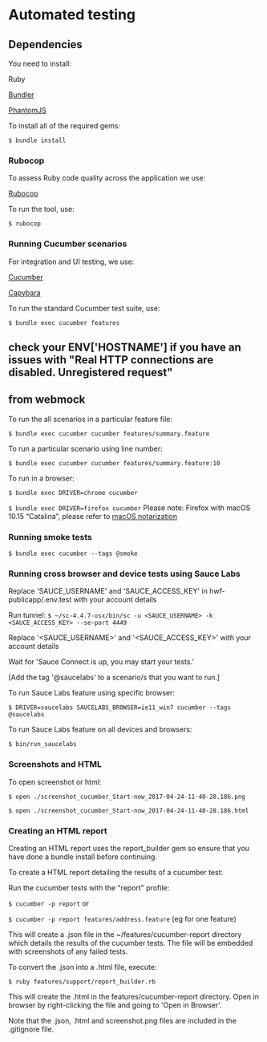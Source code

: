 # Automated testing

## Dependencies

You need to install:

Ruby

[Bundler](http://bundler.io/)

[PhantomJS](https://github.com/teampoltergeist/poltergeist#installing-phantomjs)

To install all of the required gems:

`$ bundle install`

### Rubocop

To assess Ruby code quality across the application we use:

[Rubocop](https://github.com/bbatsov/rubocop)

To run the tool, use:

`$ rubocop`

### Running Cucumber scenarios

For integration and UI testing, we use:

[Cucumber](http://cukes.info/)

[Capybara](https://github.com/jnicklas/capybara)

To run the standard Cucumber test suite, use:

`$ bundle exec cucumber features`

## check your ENV['HOSTNAME'] if you have an issues with "Real HTTP connections are disabled. Unregistered request"
## from webmock

To run the all scenarios in a particular feature file:

`$ bundle exec cucumber cucumber features/summary.feature`

To run a particular scenario using line number:

`$ bundle exec cucumber cucumber features/summary.feature:10`

To run in a browser:

`$ bundle exec DRIVER=chrome cucumber`

`$ bundle exec DRIVER=firefox cucumber`
Please note: Firefox with macOS 10.15 “Catalina”, please refer to [macOS notarization](https://firefox-source-docs.mozilla.org/testing/geckodriver/Notarization.html)

### Running smoke tests

`$ bundle exec cucumber --tags @smoke`

### Running cross browser and device tests using Sauce Labs

Replace 'SAUCE_USERNAME' and 'SAUCE_ACCESS_KEY' in hwf-publicapp/.env.test with your account details

Run tunnel:
`$ ~/sc-4.4.7-osx/bin/sc -u <SAUCE_USERNAME> -k <SAUCE_ACCESS_KEY> --se-port 4449`

Replace '<SAUCE_USERNAME>' and '<SAUCE_ACCESS_KEY>' with your account details

Wait for 'Sauce Connect is up, you may start your tests.'

[Add the tag '@saucelabs' to a scenario/s that you want to run.]

To run Sauce Labs feature using specific browser:

`$ DRIVER=saucelabs SAUCELABS_BROWSER=ie11_win7 cucumber --tags @saucelabs`

To run Sauce Labs feature on all devices and browsers:

`$ bin/run_saucelabs`

### Screenshots and HTML

To open screenshot or html:

`$ open ./screenshot_cucumber_Start-now_2017-04-24-11-40-28.186.png`

`$ open ./screenshot_cucumber_Start-now_2017-04-24-11-40-28.186.html`

### Creating an HTML report

Creating an HTML report uses the report_builder gem so ensure that you have done a bundle install before continuing.

To create a HTML report detailing the results of a cucumber test:

Run the cucumber tests with the "report" profile:

`$ cucumber -p report` or 

`$ cucumber -p report features/address.feature` (eg for one feature)

This will create a .json file in the ~/features/cucumber-report directory which details the results of the cucumber 
tests. The file will be embedded with screenshots of any failed tests.

To convert the .json into a .html file, execute:

`$ ruby features/support/report_builder.rb`

This will create the .html in the features/cucumber-report directory. Open in browser by right-clicking the file and 
going to 'Open in Browser'. 

Note that the .json, .html and screenshot.png files are included in the .gitignore file.
